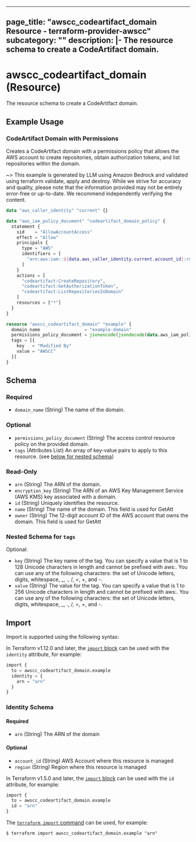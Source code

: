 
---
page_title: "awscc_codeartifact_domain Resource - terraform-provider-awscc"
subcategory: ""
description: |-
  The resource schema to create a CodeArtifact domain.
---

# awscc_codeartifact_domain (Resource)

The resource schema to create a CodeArtifact domain.

## Example Usage

### CodeArtifact Domain with Permissions

Creates a CodeArtifact domain with a permissions policy that allows the AWS account to create repositories, obtain authorization tokens, and list repositories within the domain.

~> This example is generated by LLM using Amazon Bedrock and validated using terraform validate, apply and destroy. While we strive for accuracy and quality, please note that the information provided may not be entirely error-free or up-to-date. We recommend independently verifying the content.

```terraform
data "aws_caller_identity" "current" {}

data "aws_iam_policy_document" "codeartifact_domain_policy" {
  statement {
    sid    = "AllowAccountAccess"
    effect = "Allow"
    principals {
      type = "AWS"
      identifiers = [
        "arn:aws:iam::${data.aws_caller_identity.current.account_id}:root"
      ]
    }
    actions = [
      "codeartifact:CreateRepository",
      "codeartifact:GetAuthorizationToken",
      "codeartifact:ListRepositoriesInDomain"
    ]
    resources = ["*"]
  }
}

resource "awscc_codeartifact_domain" "example" {
  domain_name                 = "example-domain"
  permissions_policy_document = jsonencode(jsondecode(data.aws_iam_policy_document.codeartifact_domain_policy.json))
  tags = [{
    key   = "Modified By"
    value = "AWSCC"
  }]
}
```

<!-- schema generated by tfplugindocs -->
## Schema

### Required

- `domain_name` (String) The name of the domain.

### Optional

- `permissions_policy_document` (String) The access control resource policy on the provided domain.
- `tags` (Attributes List) An array of key-value pairs to apply to this resource. (see [below for nested schema](#nestedatt--tags))

### Read-Only

- `arn` (String) The ARN of the domain.
- `encryption_key` (String) The ARN of an AWS Key Management Service (AWS KMS) key associated with a domain.
- `id` (String) Uniquely identifies the resource.
- `name` (String) The name of the domain. This field is used for GetAtt
- `owner` (String) The 12-digit account ID of the AWS account that owns the domain. This field is used for GetAtt

<a id="nestedatt--tags"></a>
### Nested Schema for `tags`

Optional:

- `key` (String) The key name of the tag. You can specify a value that is 1 to 128 Unicode characters in length and cannot be prefixed with aws:. You can use any of the following characters: the set of Unicode letters, digits, whitespace, _, ., /, =, +, and -.
- `value` (String) The value for the tag. You can specify a value that is 1 to 256 Unicode characters in length and cannot be prefixed with aws:. You can use any of the following characters: the set of Unicode letters, digits, whitespace, _, ., /, =, +, and -.

## Import

Import is supported using the following syntax:

In Terraform v1.12.0 and later, the [`import` block](https://developer.hashicorp.com/terraform/language/import) can be used with the `identity` attribute, for example:

```terraform
import {
  to = awscc_codeartifact_domain.example
  identity = {
    arn = "arn"
  }
}
```

<!-- schema generated by tfplugindocs -->
### Identity Schema

#### Required

- `arn` (String) The ARN of the domain

#### Optional

- `account_id` (String) AWS Account where this resource is managed
- `region` (String) Region where this resource is managed

In Terraform v1.5.0 and later, the [`import` block](https://developer.hashicorp.com/terraform/language/import) can be used with the `id` attribute, for example:

```terraform
import {
  to = awscc_codeartifact_domain.example
  id = "arn"
}
```

The [`terraform import` command](https://developer.hashicorp.com/terraform/cli/commands/import) can be used, for example:

```shell
$ terraform import awscc_codeartifact_domain.example "arn"
```
